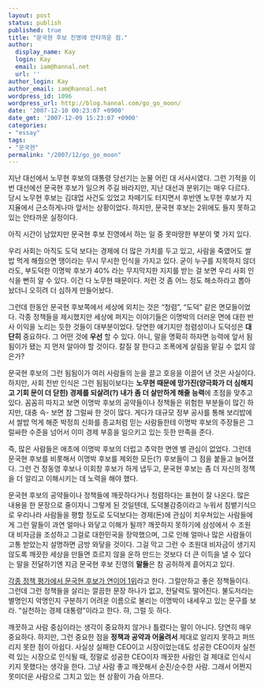 ```yaml
---
layout: post
status: publish
published: true
title: "문국현 후보 진영에 안타까운 점."
author:
  display_name: Kay
  login: Kay
  email: iam@hannal.net
  url: ''
author_login: Kay
author_email: iam@hannal.net
wordpress_id: 1096
wordpress_url: http://blog.hannal.com/go_go_moon/
date: '2007-12-10 00:23:07 +0900'
date_gmt: '2007-12-09 15:23:07 +0900'
categories:
- "essay"
tags:
- "문국현"
permalink: "/2007/12/go_go_moon"
---
```

<p>지난 대선에서 노무현 후보의 대통령 당선기는 눈물 어린 대 서사시였다. 그런 기적을 이번 대선에선 문국현 후보가 일으켜 주길 바라지만, 지난 대선과 분위기는 매우 다르다. 당시 노무현 후보는 김대업 사건도 있었고 차떼기도 터지면서 후반엔 노무현 후보가 지지율에서 근소하게나마 앞서는 상황이었다. 하지만, 문국현 후보는 2위에도 들지 못하고 있는 안타까운 실정이다.</p>
<p>아직 시간이 남았지만 문국현 후보 진영에서 하는 일 중 못마땅한 부분이 몇 가지 있다.</p>
<p>우리 사회는 아직도 도덕 보다는 경제에 더 많은 가치를 두고 있고, 사람을 죽였어도 쌀밥 먹게 해줬으면 땡이라는 무시 무시한 인식을 가지고 있다. 굳이 누구를 지목하지 않더라도, 부도덕한 이명박 후보가 40% 라는 무지막지한 지지를 받는 걸 보면 우리 사회 인식을 뻔히 알 수 있다. 이건 다 노무현 때문이다. 저런 것 좀 어느 정도 해소하라고 뽑아놨더니 오히려 더 심하게 만들어놨다.</p>
<p>그런데 한동안 문국현 후보쪽에서 세상에 외치는 것은 “청렴”, “도덕” 같은 면모들이었다. 각종 정책들을 제시했지만 세상에 퍼지는 이야기들은 이명박의 더러운 면에 대한 반사 이익을 노리는 듯한 것들이 대부분이었다. 당연한 얘기지만 청렴성이나 도덕성은 <strong>대단히</strong> 중요하다. 그 어떤 것에 <strong>우선</strong> 할 수 있다. 아니, 말을 명확히 하자면 능력에 앞서 됨됨이가 됐는 지 먼저 알아야 할 것이다. 칼질 잘 한다고 조폭에게 살림을 맡길 수 없지 않은가?</p>
<p>문국현 후보의 그런 됨됨이가 여러 사람들의 눈을 끌고 호응을 이끌어 낸 것은 사실이다. 하지만, 사회 전반 인식은 그런 됨됨이보다는 <strong>노무현 때문에 망가진(양극화가 더 심해지고 기회 문이 더 닫힌) 경제를 되살려(?) 내가 좀 더 살만하게 해줄 능력</strong>에 초점을 맞추고 있다. 꼼꼼히 따지고 보면 이명박 후보의 공약들이나 정책들은 위험한 부분들이 많긴 하지만, 대충 슥- 보면 참 그럴싸 한 것이 많다. 게다가 대규모 정부 공사를 통해 보리밥에서 쌀밥 먹게 해준 박정희 신화를 종교처럼 믿는 사람들한테 이명박 후보의 주장들은 그럴싸한 수준을 넘어서 이미 경제 부흥을 일으키고 있는 듯한 만족을 준다.</p>
<p>즉, 많은 사람들은 애초에 이명박 후보의 더럽고 추악한 면엔 별 관심이 없었다. 그런데 문국현 후보를 비롯해서 이명박 후보를 제외한 모든(?) 후보들이 그 점을 붙들고 늘어졌다. 그런 건 정동영 후보나 이회창 후보가 하게 냅두고, 문국현 후보는 좀 더 자신의 정책을 더 알리고 이해시키는 데 노력을 해야 했다.</p>
<p>문국현 후보의 공약들이나 정책들에 깨끗하다거나 청렴하다는 표현이 잘 나온다. 많은 내용을 한 문장으로 줄이자니 그렇게 된 것일텐데, 도덕불감증이라고 누워서 침뱉기식으로 우리나라 사람들을 평할 정도로 도덕보다는 경제(돈)에 관심이 치우쳐있는 사람들에게 그런 말들이 과연 얼마나 와닿고 이해가 될까? 깨끗하지 못하기에 삼성에서 수 조원대 비자금을 조성하고 그걸로 대한민국을 장악했으며, 그로 인해 얼마나 많은 사람들이 고통 받았는지 설명하면 금방 와닿을 것이다. 그걸 막고 그런 수 조원대 비자금이 생기지 않도록 깨끗한 세상을 만들면 흐르지 않을 운하 만드는 것보다 더 큰 이득을 낼 수 있다는 말을 전달하기엔 지금 문국현 후보 진영의 <strong>말들</strong>은 참 공허하게 흩어지고 있다.</p>
<p><a href="http://dabia.egloos.com/1111990">각종 정책 평가에서 문국현 후보가 연이어 1위</a>라고 한다. 그럴만하고 좋은 정책들이다. 그런데 그런 정책들을 살리는 깔끔한 문장 하나가 없고, 전달력도 떨어진다. 불도저라는 별명인지 악명인지 구분하기 어려운 이름으로 불리는 이명박이 내세우고 있는 문구를 보라. “실천하는 경제 대통령”이라고 한다. 햐, 그럴 듯 하다.</p>
<p>깨끗하고 사람 중심이라는 생각이 중요하지 않거나 틀렸다는 말이 아니다. 당연히 매우 중요하다. 하지만, 그런 중요한 점을 <strong>정책과 공약과 어울려서</strong> 제대로 알리지 못하고 퍼뜨리지 못한 점이 아쉽다. 사실상 실패한 CEO이고 시장이었는데도 성공한 CEO이자 실천력 있는 시장으로 인식될 때, 정말로 성공한 CEO이자 깨끗한 사람인 걸 제대로 인식시키지 못했다는 생각을 한다. 그냥 사람 좋고 깨끗해서 순진/순수한 사람. 그래서 어쩐지 못미더운 사람으로 그치고 있는 현 상황이 가슴 아프다.</p>
